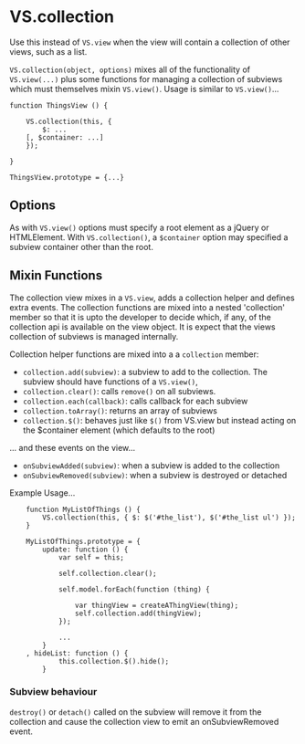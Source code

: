 # VS.collection

Use this instead of ``VS.view`` when the view will contain a collection of other views, such as a list.

``VS.collection(object, options)`` mixes all of the functionality of ``VS.view(...)`` plus some functions for managing a collection of subviews which must themselves mixin ``VS.view()``. Usage is similar to ``VS.view()``...

	function ThingsView () {
		
		VS.collection(this, {
			$: ...
		[, $container: ...]
		});

	}

	ThingsView.prototype = {...}	

## Options

As with ``VS.view()`` options must specify a root element as a jQuery or HTMLElement. With ``VS.collection()``, a ``$container`` option may specified a subview container other than the root.

## Mixin Functions

The collection view mixes in a ``VS.view``, adds a collection helper and defines extra events. The collection functions are mixed into a nested 'collection' member so that it is upto the developer to decide which, if any, of the collection api is available on the view object. It is expect that the views collection of subviews is managed internally.

Collection helper functions are mixed into a a ``collection`` member:

* ``collection.add(subview)``: a subview to add to the collection. The subview should have functions of a ``VS.view()``,
* ``collection.clear()``: calls ``remove()`` on all subviews.
* ``collection.each(callback)``: calls callback for each subview
* ``collection.toArray()``: returns an array of subviews
* ``collection.$()``: behaves just like ``$()`` from VS.view but instead acting on the $container element (which defaults to the root)

... and these events on the view...	

* ``onSubviewAdded(subview)``: when a subview is added to the collection
* ``onSubviewRemoved(subview)``: when a subview is destroyed or detached 

Example Usage...

		function MyListOfThings () {
			VS.collection(this, { $: $('#the_list'), $('#the_list ul') });
		}
		
		MyListOfThings.prototype = {
			update: function () {
				var self = this;
				
				self.collection.clear();
				
				self.model.forEach(function (thing) {
					
					var thingView = createAThingView(thing);
					self.collection.add(thingView);
				});
				
				...
			}
		, hideList: function () {
				this.collection.$().hide();
			}

### Subview behaviour

``destroy()`` or ``detach()`` called on the subview will remove it from the collection and cause the collection view to emit an onSubviewRemoved event.



